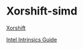 # Xorshift-simd
[Xorshift](https://en.wikipedia.org/wiki/Xorshift)

[Intel Intrinsics Guide](https://software.intel.com/sites/landingpage/IntrinsicsGuide/)

